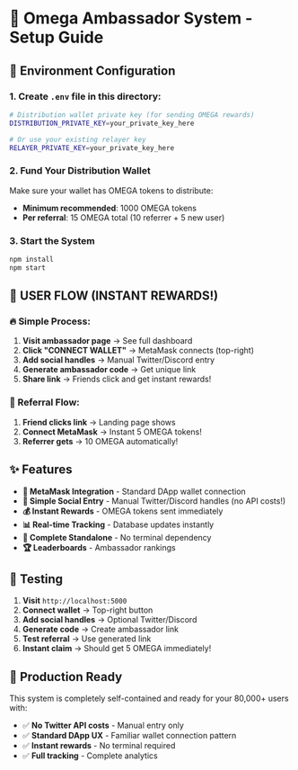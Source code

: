 # 🚀 Omega Ambassador System - Setup Guide

## 🔧 Environment Configuration

### 1. Create `.env` file in this directory:

```bash
# Distribution wallet private key (for sending OMEGA rewards)
DISTRIBUTION_PRIVATE_KEY=your_private_key_here

# Or use your existing relayer key
RELAYER_PRIVATE_KEY=your_private_key_here
```

### 2. Fund Your Distribution Wallet

Make sure your wallet has OMEGA tokens to distribute:
- **Minimum recommended**: 1000 OMEGA tokens
- **Per referral**: 15 OMEGA total (10 referrer + 5 new user)

### 3. Start the System

```bash
npm install
npm start
```

## 🎯 USER FLOW (INSTANT REWARDS!)

### 🔥 Simple Process:
1. **Visit ambassador page** → See full dashboard
2. **Click "CONNECT WALLET"** → MetaMask connects (top-right)
3. **Add social handles** → Manual Twitter/Discord entry
4. **Generate ambassador code** → Get unique link  
5. **Share link** → Friends click and get instant rewards!

### 🎁 Referral Flow:
1. **Friend clicks link** → Landing page shows
2. **Connect MetaMask** → Instant 5 OMEGA tokens!
3. **Referrer gets** → 10 OMEGA automatically!

## ✨ Features

- **🔗 MetaMask Integration** - Standard DApp wallet connection
- **📱 Simple Social Entry** - Manual Twitter/Discord handles (no API costs!)
- **💰 Instant Rewards** - OMEGA tokens sent immediately  
- **📊 Real-time Tracking** - Database updates instantly
- **🎯 Complete Standalone** - No terminal dependency
- **🏆 Leaderboards** - Ambassador rankings

## 🔗 Testing

1. **Visit** `http://localhost:5000`
2. **Connect wallet** → Top-right button
3. **Add social handles** → Optional Twitter/Discord
4. **Generate code** → Create ambassador link
5. **Test referral** → Use generated link
6. **Instant claim** → Should get 5 OMEGA immediately!

## 🚀 Production Ready

This system is completely self-contained and ready for your 80,000+ users with:
- ✅ **No Twitter API costs** - Manual entry only
- ✅ **Standard DApp UX** - Familiar wallet connection pattern  
- ✅ **Instant rewards** - No terminal required
- ✅ **Full tracking** - Complete analytics 